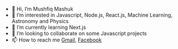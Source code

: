 - 👋 Hi, I’m Mushfiq Mashuk
- 👀 I’m interested in Javascript, Node.js, React.js, Machine Learning, Astronomy and Physics
- 🌱 I’m currently learning Next.js
- 💞️ I’m looking to collaborate on some Javascript projects
- 📫 How to reach me [Gmail](mushfiqmashuk96@gmail.com), [Facebook](https://www.facebook.com/mushfiq.mashuk.3)

<!---
MushfiqMashuk/MushfiqMashuk is a ✨ special ✨ repository because its `README.md` (this file) appears on your GitHub profile.
You can click the Preview link to take a look at your changes.
--->
